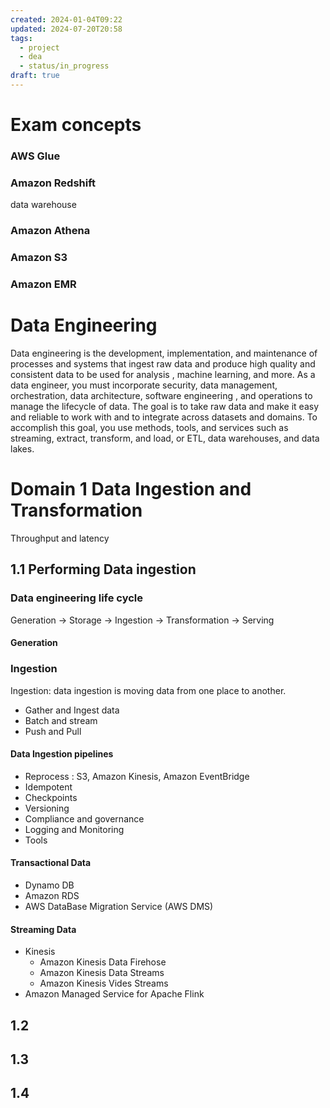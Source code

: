 ```yaml
---
created: 2024-01-04T09:22
updated: 2024-07-20T20:58
tags:
  - project
  - dea
  - status/in_progress
draft: true
---
```



# Exam concepts

### AWS Glue

### Amazon Redshift

data warehouse

### Amazon Athena

### Amazon S3


### Amazon EMR


# Data Engineering

Data engineering is the development, implementation, and maintenance of processes and systems that ingest raw data and produce high quality and consistent data to be used for analysis
, machine learning, and more.
As a data engineer, you must incorporate security, data management, orchestration, data architecture, software engineering
, and operations to manage the lifecycle of data.
The goal is to take raw data and make it easy and reliable to work with and to integrate across datasets and domains.
To accomplish this goal, you use methods, tools, and services such as streaming, extract, transform, and load, or ETL, data warehouses, and data lakes.


# Domain 1 Data Ingestion and Transformation

Throughput and latency

## 1.1 Performing Data ingestion

### Data engineering life cycle

Generation -> Storage -> Ingestion -> Transformation -> Serving

#### Generation

### Ingestion

Ingestion: data ingestion is moving data from one place to another.

- Gather and Ingest data
- Batch and stream
- Push and Pull

#### Data Ingestion pipelines

- Reprocess
  : S3, Amazon Kinesis, Amazon EventBridge
- Idempotent
- Checkpoints
- Versioning
- Compliance and governance
- Logging and Monitoring
- Tools

#### Transactional Data

- Dynamo DB
- Amazon RDS
- AWS DataBase Migration Service (AWS DMS)

#### Streaming Data

- Kinesis
  - Amazon Kinesis Data Firehose
  - Amazon Kinesis Data Streams
  - Amazon Kinesis Vides Streams
- Amazon Managed Service for Apache Flink



## 1.2

## 1.3

## 1.4
